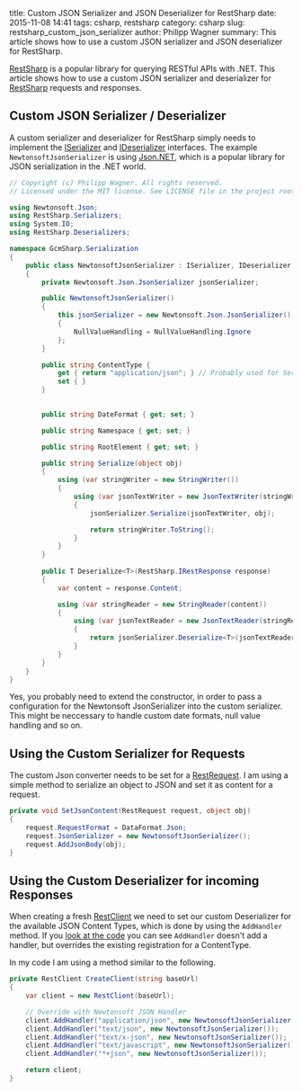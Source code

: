 ﻿title: Custom JSON Serializer and JSON Deserializer for RestSharp
date: 2015-11-08 14:41
tags: csharp, restsharp
category: csharp
slug: restsharp_custom_json_serializer
author: Philipp Wagner
summary: This article shows how to use a custom JSON serializer and JSON deserializer for RestSharp.

[RestSharp]: https://github.com/restsharp/RestSharp
[MIT License]: https://opensource.org/licenses/MIT
[Json.NET]: http://www.newtonsoft.com/json

[RestSharp] is a popular library for querying RESTful APIs with .NET. This article shows how to use a custom JSON serializer and deserializer for [RestSharp] requests and responses.

## Custom JSON Serializer / Deserializer ##

[ISerializer]: https://github.com/restsharp/RestSharp/blob/master/RestSharp/Serializers/ISerializer.cs
[IDeserializer]: https://github.com/restsharp/RestSharp/blob/master/RestSharp/Deserializers/IDeserializer.cs

A custom serializer and deserializer for RestSharp simply needs to implement the [ISerializer] and [IDeserializer] interfaces. The example ``NewtonsoftJsonSerializer`` 
is using [Json.NET], which is a popular library for JSON serialization in the .NET world.

```csharp
// Copyright (c) Philipp Wagner. All rights reserved.
// Licensed under the MIT license. See LICENSE file in the project root for full license information.

using Newtonsoft.Json;
using RestSharp.Serializers;
using System.IO;
using RestSharp.Deserializers;

namespace GcmSharp.Serialization
{
    public class NewtonsoftJsonSerializer : ISerializer, IDeserializer
    {
        private Newtonsoft.Json.JsonSerializer jsonSerializer;

        public NewtonsoftJsonSerializer()
        {
            this.jsonSerializer = new Newtonsoft.Json.JsonSerializer()
            {
                NullValueHandling = NullValueHandling.Ignore
            };            
        }

        public string ContentType {
            get { return "application/json"; } // Probably used for Serialization?
            set { }
        }

        
        public string DateFormat { get; set; }

        public string Namespace { get; set; }

        public string RootElement { get; set; }

        public string Serialize(object obj)
        {
            using (var stringWriter = new StringWriter())
            {
                using (var jsonTextWriter = new JsonTextWriter(stringWriter))
                {
                    jsonSerializer.Serialize(jsonTextWriter, obj);

                    return stringWriter.ToString();
                }
            }
        }
        
        public T Deserialize<T>(RestSharp.IRestResponse response)
        {
            var content = response.Content;

            using (var stringReader = new StringReader(content))
            {
                using (var jsonTextReader = new JsonTextReader(stringReader))
                {
                    return jsonSerializer.Deserialize<T>(jsonTextReader);
                }
            }
        }
    }
}
```

Yes, you probably need to extend the constructor, in order to pass a configuration for the Newtonsoft JsonSerializer into the custom serializer. This 
might be neccessary to handle custom date formats, null value handling and so on.

## Using the Custom Serializer for Requests ##

[RestRequest]: https://github.com/restsharp/RestSharp/blob/master/RestSharp/RestRequest.cs

The custom Json converter needs to be set for a [RestRequest]. I am using a simple method to serialize an object to JSON 
and set it as content for a request.

```csharp
private void SetJsonContent(RestRequest request, object obj)
{
    request.RequestFormat = DataFormat.Json;
    request.JsonSerializer = new NewtonsoftJsonSerializer();
    request.AddJsonBody(obj);
}
```

## Using the Custom Deserializer for incoming Responses ##

[RestClient]: https://github.com/restsharp/RestSharp/blob/master/RestSharp/RestClient.cs
[look at the code]: https://github.com/restsharp/RestSharp/blob/master/RestSharp/RestClient.cs

When creating a fresh [RestClient] we need to set our custom Deserializer for the available JSON Content Types, which is done by using the ``AddHandler`` method. 
If you [look at the code] you can see ``AddHandler`` doesn't add a handler, but overrides the existing registration for a ContentType.

In my code I am using a method similar to the following.

```csharp
private RestClient CreateClient(string baseUrl)
{
    var client = new RestClient(baseUrl);

    // Override with Newtonsoft JSON Handler
    client.AddHandler("application/json", new NewtonsoftJsonSerializer());
    client.AddHandler("text/json", new NewtonsoftJsonSerializer());
    client.AddHandler("text/x-json", new NewtonsoftJsonSerializer());
    client.AddHandler("text/javascript", new NewtonsoftJsonSerializer());
    client.AddHandler("*+json", new NewtonsoftJsonSerializer());

    return client;
}
```